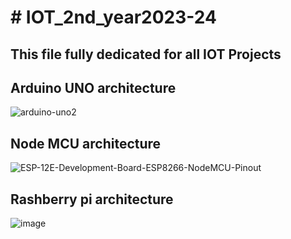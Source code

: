 

<h1># IOT_2nd_year2023-24</h1>
<h2>This file fully dedicated for all IOT Projects</h2>




<h2>Arduino UNO architecture</h2>

![arduino-uno2](https://github.com/souravlouha/IOT_2nd_year2023-24/assets/130911872/ccba160a-78fa-492c-aacd-ab4952a62dc0)


<h2>Node MCU architecture</h2>

![ESP-12E-Development-Board-ESP8266-NodeMCU-Pinout](https://github.com/souravlouha/IOT_2nd_year2023-24/assets/130911872/058321b8-2b02-463f-908b-80fb341589af)


<h2>Rashberry pi architecture </h2>

![image](https://github.com/souravlouha/IOT_2nd_year2023-24/assets/130911872/295ae218-e8fe-4421-829e-3f9f671b44fc)

